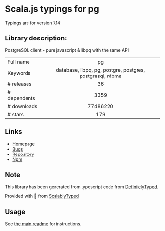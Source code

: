 
# Scala.js typings for pg

Typings are for version 7.14

## Library description:
PostgreSQL client - pure javascript & libpq with the same API

|                    |                 |
| ------------------ | :-------------: |
| Full name          | pg |
| Keywords           | database, libpq, pg, postgre, postgres, postgresql, rdbms |
| # releases         | 36 |
| # dependents       | 3359 |
| # downloads        | 77486220 |
| # stars            | 179 |

## Links
- [Homepage](https://github.com/brianc/node-postgres)
- [Bugs](https://github.com/brianc/node-postgres/issues)
- [Repository](https://github.com/brianc/node-postgres)
- [Npm](https://www.npmjs.com/package/pg)
    


## Note
This library has been generated from typescript code from [DefinitelyTyped](https://definitelytyped.org).

Provided with :purple_heart: from [ScalablyTyped](https://github.com/oyvindberg/ScalablyTyped)

## Usage
See [the main readme](../../readme.md) for instructions.


